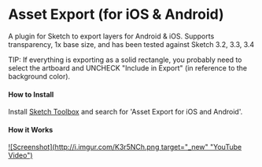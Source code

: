 Asset Export (for iOS & Android)
=======================================

A plugin for Sketch to export layers for Android & iOS. Supports transparency, 1x base size, and has been tested against Sketch 3.2, 3.3, 3.4

TIP: If everything is exporting as a solid rectangle, you probably need to select the artboard and UNCHECK "Include in Export" (in reference to the background color).

#### How to Install
Install [Sketch Toolbox](http://sketchtoolbox.com/) and search for 'Asset Export for iOS and Android'.

#### How it Works
[![Screenshot](http://i.imgur.com/K3r5NCh.png target="_new" "YouTube Video")](https://www.youtube.com/watch?v=HpHoMMm0LWo)

